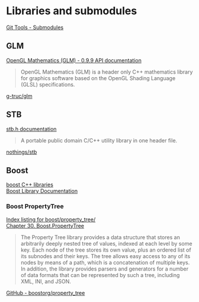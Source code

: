 # Libraries and submodules

[Git Tools - Submodules](https://git-scm.com/book/en/v2/Git-Tools-Submodules)

## GLM

[OpenGL Mathematics (GLM) - 0.9.9 API documentation](https://glm.g-truc.net/0.9.9/api/index.html)

> OpenGL Mathematics (GLM) is a header only C++ mathematics library for graphics software based on the OpenGL Shading Language (GLSL) specifications.

[g-truc/glm](https://github.com/g-truc/glm)

## STB

[stb.h documentation](https://nothings.org/stb/stb_h.html)

> A portable public domain C/C++ utility library in one header file.

[nothings/stb](https://github.com/nothings/stb)

## Boost

[boost C++ libraries](https://www.boost.org/)  
[Boost Library Documentation](https://www.boost.org/doc/libs/)  

### Boost PropertyTree

[Index listing for boost/property_tree/](https://www.boost.org/doc/libs/1_79_0/boost/property_tree/)  
[Chapter 30. Boost.PropertyTree](https://www.boost.org/doc/libs/1_79_0/boost/property_tree/)  

> The Property Tree library provides a data structure that stores an arbitrarily deeply nested tree of values,
> indexed at each level by some key. Each node of the tree stores its own value,
> plus an ordered list of its subnodes and their keys. 
> The tree allows easy access to any of its nodes by means of a path, which is a concatenation of multiple keys.  
> In addition, the library provides parsers and generators for a number of data formats
> that can be represented by such a tree, including XML, INI, and JSON.

[GitHub - boostorg/property_tree](https://github.com/boostorg/property_tree)  
